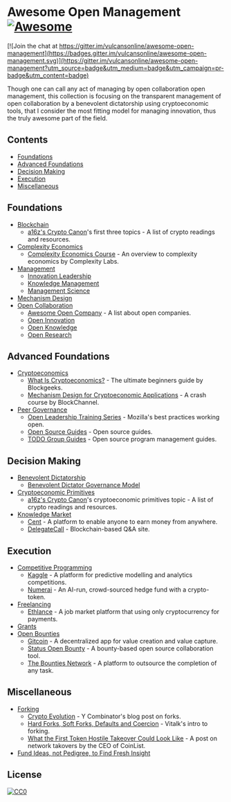 # Awesome Open Management [![Awesome](https://cdn.rawgit.com/sindresorhus/awesome/d7305f38d29fed78fa85652e3a63e154dd8e8829/media/badge.svg)](https://github.com/sindresorhus/awesome)
[![Join the chat at https://gitter.im/vulcansonline/awesome-open-management](https://badges.gitter.im/vulcansonline/awesome-open-management.svg)](https://gitter.im/vulcansonline/awesome-open-management?utm_source=badge&utm_medium=badge&utm_campaign=pr-badge&utm_content=badge)

Though one can call any act of managing by open collaboration open management, this collection is focusing on the transparent management of open collaboration by a benevolent dictatorship using cryptoeconomic tools, that I consider the most fitting model for managing innovation, thus the truly awesome part of the field. 
## Contents
- [Foundations](#foundations)
- [Advanced Foundations](#advanced-foundations)
- [Decision Making](#decision-making)
- [Execution](#execution)
- [Miscellaneous](#miscellaneous)
## Foundations
- [Blockchain](https://en.wikipedia.org/wiki/Blockchain)
    - [a16z's Crypto Canon](https://a16z.com/2018/02/10/crypto-readings-resources/)'s first three topics - A list of crypto readings and resources.
- [Complexity Economics](https://en.wikipedia.org/wiki/Complexity_economics)
    - [Complexity Economics Course](https://www.youtube.com/playlist?list=PLsJWgOB5mIMCf7yNnXrHrtaBsa7GXqZAs) - An overview to complexity economics by Complexity Labs.
- [Management](https://en.wikipedia.org/wiki/Management)
    - [Innovation Leadership](https://en.wikipedia.org/wiki/Innovation_leadership)
    - [Knowledge Management](https://en.wikipedia.org/wiki/Knowledge_management)
    - [Management Science](https://en.wikipedia.org/wiki/Management_science)
- [Mechanism Design](https://en.wikipedia.org/wiki/Mechanism_design)
- [Open Collaboration](https://en.wikipedia.org/wiki/Open_collaboration)
    - [Awesome Open Company](https://github.com/opencompany/awesome-open-company) - A list about open companies.
    - [Open Innovation](https://en.wikipedia.org/wiki/Open_innovation)
    - [Open Knowledge](https://en.wikipedia.org/wiki/Open_knowledge)
    - [Open Research](https://en.wikipedia.org/wiki/Open_research)
## Advanced Foundations
- [Cryptoeconomics](https://en.wikiversity.org/wiki/Cryptoeconomics)
    - [What Is Cryptoeconomics?](https://blockgeeks.com/guides/what-is-cryptoeconomics/) - The ultimate beginners guide by Blockgeeks.
    - [Mechanism Design for Cryptoeconomic Applications](https://medium.com/blockchannel/a-crash-course-in-mechanism-design-for-cryptoeconomic-applications-a9f06ab6a976) - A crash course by BlockChannel.
- [Peer Governance](http://wiki.p2pfoundation.net/Peer_Governance)
    - [Open Leadership Training Series](https://mozilla.github.io/open-leadership-training-series/) - Mozilla's best practices working open.
    - [Open Source Guides](https://opensource.guide/) - Open source guides.
    - [TODO Group Guides](https://github.com/todogroup/guides) - Open source program management guides.
## Decision Making
- [Benevolent Dictatorship](http://wiki.p2pfoundation.net/Benevolent_Dictator)
    - [Benevolent Dictator Governance Model](http://oss-watch.ac.uk/resources/benevolentdictatorgovernancemodel)
- [Cryptoeconomic Primitives](https://medium.com/@jacobscott/the-emergence-of-cryptoeconomic-primitives-14ef3300cc10)
    - [a16z's Crypto Canon](https://a16z.com/2018/02/10/crypto-readings-resources)'s cryptoeconomic primitives topic - A list of crypto readings and resources.
- [Knowledge Market](https://en.wikipedia.org/wiki/Knowledge_market)
    - [Cent](https://www.cent.co) - A platform to enable anyone to earn money from anywhere.
    - [DelegateCall](https://delegatecall.com) - Blockchain-based Q&A site.
## Execution
- [Competitive Programming](https://en.wikipedia.org/wiki/Competitive_programming)
    - [Kaggle](https://www.kaggle.com/) - A platform for predictive modelling and analytics competitions.
    - [Numerai](https://numer.ai/) - An AI-run, crowd-sourced hedge fund with a crypto-token.
- [Freelancing](https://en.wikipedia.org/wiki/Freelancer)
    - [Ethlance](https://ethlance.com/) - A job market platform that using only cryptocurrency for payments.
- [Grants](https://en.wikipedia.org/wiki/Grant_(money))
- [Open Bounties](https://en.wikipedia.org/wiki/Bounty_(reward))
    - [Gitcoin](https://gitcoin.co/) - A decentralized app for value creation and value capture.
    - [Status Open Bounty](https://openbounty.status.im/) - A bounty-based open source collaboration tool.
    - [The Bounties Network](https://bounties.network/) - A platform to outsource the completion of any task.
## Miscellaneous
- [Forking](https://en.wikipedia.org/wiki/Fork_(software_development))
    - [Crypto Evolution](https://blog.ycombinator.com/crypto-evolution/) - Y Combinator's blog post on forks.
    - [Hard Forks, Soft Forks, Defaults and Coercion](https://vitalik.ca/general/2017/03/14/forks_and_markets.html) - Vitalk's intro to forking.
    - [What the First Token Hostile Takeover Could Look Like](https://medium.com/@andy_bromberg/what-the-first-token-hostile-takeover-could-look-like-c40be3ccb6b5) - A post on network takovers by the CEO of CoinList.
- [Fund Ideas, not Pedigree, to Find Fresh Insight](https://www.nature.com/articles/d41586-018-02743-2)

## License

[![CC0](http://mirrors.creativecommons.org/presskit/buttons/88x31/svg/cc-zero.svg)](https://creativecommons.org/publicdomain/zero/1.0/)
